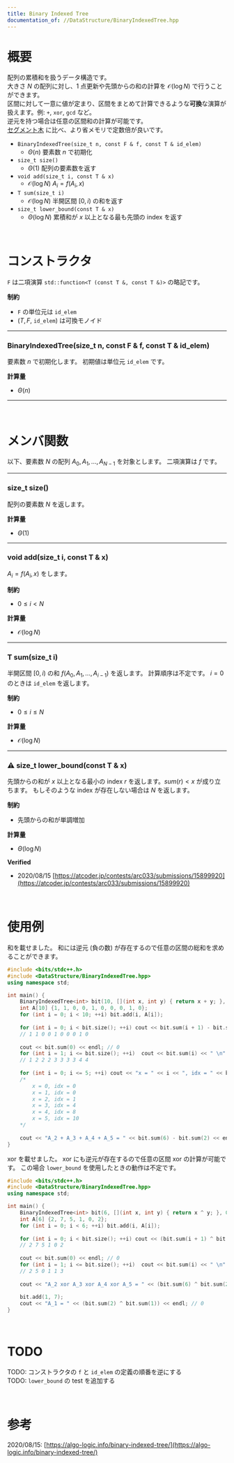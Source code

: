 ```yaml
---
title: Binary Indexed Tree
documentation_of: //DataStructure/BinaryIndexedTree.hpp
---
```


# 概要

配列の累積和を扱うデータ構造です。  
大きさ $N$ の配列に対し、1 点更新や先頭からの和の計算を $\mathcal{O}(\log{N})$ で行うことができます。  
区間に対して一意に値が定まり、区間をまとめて計算できるような**可換**な演算が扱えます。例: `+`, `xor`, `gcd` など。  
逆元を持つ場合は任意の区間和の計算が可能です。  
[セグメント木](https://tkmst201.github.io/Library/DataStructure/SegmentTree.hpp) に比べ、より省メモリで定数倍が良いです。  

- `BinaryIndexedTree(size_t n, const F & f, const T & id_elem)`
	- $\Theta(n)$ 要素数 $n$ で初期化
- `size_t size()`
	- $\Theta(1)$ 配列の要素数を返す
- `void add(size_t i, const T & x)`
	- $\mathcal{O}(\log{N})$ $A_i = f(A_i, x)$
- `T sum(size_t i)`
	- $\mathcal{O}(\log{N})$ 半開区間 $[0, i)$ の和を返す
- `size_t lower_bound(const T & x)`
	- $\Theta(\log{N})$ 累積和が $x$ 以上となる最も先頭の index を返す

<br>

# コンストラクタ

`F` は二項演算 `std::function<T (const T &, const T &)>` の略記です。  

**制約**

- `F` の単位元は `id_elem`
- $(T, F,$ `id_elem`$)$ は可換モノイド

---

### BinaryIndexedTree(size_t n, const F & f, const T & id_elem)

要素数 $n$ で初期化します。
初期値は単位元 `id_elem` です。  

**計算量**

- $\Theta(n)$

---

<br>

# メンバ関数

以下、要素数 $N$ の配列 $A_0, A_1, \ldots, A_{N-1}$ を対象とします。
二項演算は $f$ です。  

---

### size_t size()

配列の要素数 $N$ を返します。  

**計算量**

- $\Theta(1)$

---

### void add(size_t i, const T & x)

$A_i = f(A_i, x)$ をします。  

**制約**

- $0 \leq i < N$

**計算量**

- $\mathcal{O}(\log{N})$

---

### T sum(size_t i)

半開区間 $[0, i)$ の和 $f(A_0, A_1, \ldots, A_{i-1})$ を返します。
計算順序は不定です。
$i = 0$ のときは `id_elem` を返します。  

**制約**

- $0 \leq i \leq N$

**計算量**

- $\mathcal{O}(\log{N})$

---

### :warning: size_t lower_bound(const T & x)

先頭からの和が $x$ 以上となる最小の index $r$ を返します。$sum(r) < x$ が成り立ちます。
もしそのような index が存在しない場合は $N$ を返します。  

**制約**

- 先頭からの和が単調増加

**計算量**

- $\Theta(\log{N})$

**Verified**

- 2020/08/15 [https://atcoder.jp/contests/arc033/submissions/15899920](https://atcoder.jp/contests/arc033/submissions/15899920)

<br>

# 使用例

和を載せました。
和には逆元 (負の数) が存在するので任意の区間の総和を求めることができます。  

```cpp
#include <bits/stdc++.h>
#include <DataStructure/BinaryIndexedTree.hpp>
using namespace std;

int main() {
	BinaryIndexedTree<int> bit(10, [](int x, int y) { return x + y; }, 0);
	int A[10] {1, 1, 0, 0, 1, 0, 0, 0, 1, 0};
	for (int i = 0; i < 10; ++i) bit.add(i, A[i]);
	
	for (int i = 0; i < bit.size(); ++i) cout << bit.sum(i + 1) - bit.sum(i) << " \n"[i + 1 == bit.size()];
	// 1 1 0 0 1 0 0 0 1 0
	
	cout << bit.sum(0) << endl; // 0
	for (int i = 1; i <= bit.size(); ++i)  cout << bit.sum(i) << " \n"[i + 1 > bit.size()];
	// 1 2 2 2 3 3 3 3 4 4
	
	for (int i = 0; i <= 5; ++i) cout << "x = " << i << ", idx = " << bit.lower_bound(i) << endl;
	/*
		x = 0, idx = 0
		x = 1, idx = 0
		x = 2, idx = 1
		x = 3, idx = 4
		x = 4, idx = 8
		x = 5, idx = 10
	*/
	
	cout << "A_2 + A_3 + A_4 + A_5 = " << bit.sum(6) - bit.sum(2) << endl; // 1
}
```

xor を載せました。
xor にも逆元が存在するので任意の区間 xor の計算が可能です。
この場合 `lower_bound` を使用したときの動作は不定です。  

```cpp
#include <bits/stdc++.h>
#include <DataStructure/BinaryIndexedTree.hpp>
using namespace std;

int main() {
	BinaryIndexedTree<int> bit(6, [](int x, int y) { return x ^ y; }, 0);
	int A[6] {2, 7, 5, 1, 0, 2};
	for (int i = 0; i < 6; ++i) bit.add(i, A[i]);
	
	for (int i = 0; i < bit.size(); ++i) cout << (bit.sum(i + 1) ^ bit.sum(i)) << " \n"[i + 1 == bit.size()];
	// 2 7 5 1 0 2
	
	cout << bit.sum(0) << endl; // 0
	for (int i = 1; i <= bit.size(); ++i)  cout << bit.sum(i) << " \n"[i + 1 > bit.size()];
	// 2 5 0 1 1 3
	
	cout << "A_2 xor A_3 xor A_4 xor A_5 = " << (bit.sum(6) ^ bit.sum(2)) << endl; // 6
	
	bit.add(1, 7);
	cout << "A_1 = " << (bit.sum(2) ^ bit.sum(1)) << endl; // 0
}
```

<br>

# TODO

TODO: コンストラクタの `f` と `id_elem` の定義の順番を逆にする  
TODO: `lower_bound` の test を追加する  

<br>

# 参考
2020/08/15: [https://algo-logic.info/binary-indexed-tree/](https://algo-logic.info/binary-indexed-tree/)  

<br>